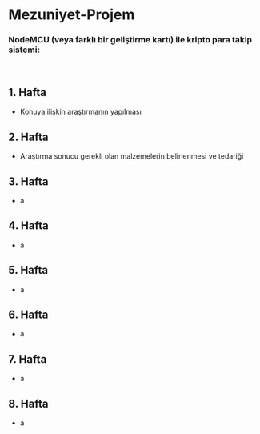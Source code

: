 # Mezuniyet-Projem
<h3>NodeMCU (veya farklı bir geliştirme kartı) ile kripto para takip sistemi: </h3></br>
<h2>1. Hafta</h2>
<ul>
  <li>Konuya ilişkin araştırmanın yapılması</li>
</ul>

<h2>2. Hafta</h2>
<ul>
  <li>Araştırma sonucu gerekli olan malzemelerin belirlenmesi ve tedariği</li>
</ul>
<h2>3. Hafta</h2>
<ul>
  <li>a</li>
</ul>
<h2>4. Hafta</h2>
<ul>
  <li>a</li>
</ul>
<h2>5. Hafta</h2>
<ul>
  <li>a</li>
</ul>
<h2>6. Hafta</h2>
<ul>
  <li>a</li>
</ul>
<h2>7. Hafta</h2>
<ul>
  <li>a</li>
</ul>
<h2>8. Hafta</h2>
<ul>
  <li>a</li>
</ul>
